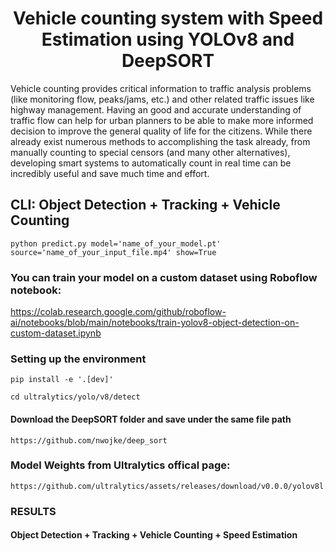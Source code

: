 <H1 align="center">Vehicle counting system with Speed Estimation using YOLOv8 and DeepSORT</H1>

Vehicle counting provides critical information to traffic analysis problems
(like monitoring flow, peaks/jams, etc.) and other related traffic issues like highway management.
Having an good and accurate understanding of traffic flow can help for urban planners to be able
to make more informed decision to improve the general quality of life for the citizens. While there already exist numerous methods to
accomplishing the task already, from manually counting to special censors (and many other alternatives), developing
smart systems to automatically count in real time can be incredibly useful and save much time and effort.

## CLI: Object Detection + Tracking + Vehicle Counting

```
python predict.py model='name_of_your_model.pt' source='name_of_your_input_file.mp4' show=True
```

### You can train your model on a custom dataset using Roboflow notebook:

https://colab.research.google.com/github/roboflow-ai/notebooks/blob/main/notebooks/train-yolov8-object-detection-on-custom-dataset.ipynb

### Setting up the environment

```
pip install -e '.[dev]'

```

```
cd ultralytics/yolo/v8/detect

```

#### Download the DeepSORT folder and save under the same file path

```
https://github.com/nwojke/deep_sort

```

### Model Weights from Ultralytics offical page:

```
https://github.com/ultralytics/assets/releases/download/v0.0.0/yolov8l.pt
```

### RESULTS

#### Object Detection + Tracking + Vehicle Counting + Speed Estimation
